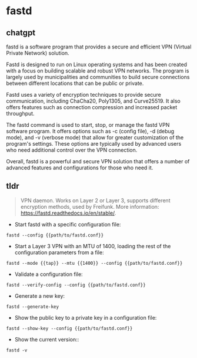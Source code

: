 # fastd 
## chatgpt 
fastd is a software program that provides a secure and efficient VPN (Virtual Private Network) solution. 

Fastd is designed to run on Linux operating systems and has been created with a focus on building scalable and robust VPN networks. The program is largely used by municipalities and communities to build secure connections between different locations that can be public or private. 

Fastd uses a variety of encryption techniques to provide secure communication, including ChaCha20, Poly1305, and Curve25519. It also offers features such as connection compression and increased packet throughput.

The fastd command is used to start, stop, or manage the fastd VPN software program. It offers options such as -c (config file), -d (debug mode), and -v (verbose mode) that allow for greater customization of the program's settings. These options are typically used by advanced users who need additional control over the VPN connection.

Overall, fastd is a powerful and secure VPN solution that offers a number of advanced features and configurations for those who need it. 

## tldr 
 
> VPN daemon.
> Works on Layer 2 or Layer 3, supports different encryption methods, used by Freifunk.
> More information: <https://fastd.readthedocs.io/en/stable/>.

- Start fastd with a specific configuration file:

`fastd --config {{path/to/fastd.conf}}`

- Start a Layer 3 VPN with an MTU of 1400, loading the rest of the configuration parameters from a file:

`fastd --mode {{tap}} --mtu {{1400}} --config {{path/to/fastd.conf}}`

- Validate a configuration file:

`fastd --verify-config --config {{path/to/fastd.conf}}`

- Generate a new key:

`fastd --generate-key`

- Show the public key to a private key in a configuration file:

`fastd --show-key --config {{path/to/fastd.conf}}`

- Show the current version::

`fastd -v`
